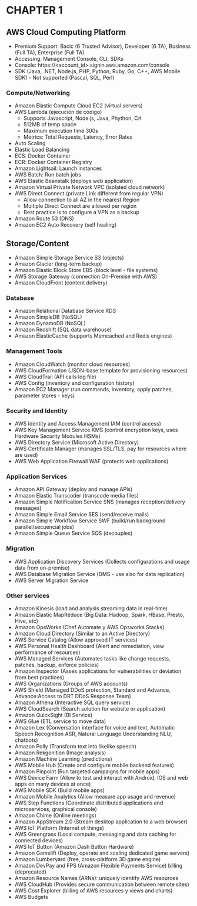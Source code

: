 # CHAPTER 1

## AWS Cloud Computing Platform

* Premium Support: Bacic (6 Trusted Advisor), Developer (6 TA), Business (Full TA), Enterprise (Full TA)
* Accessing: Management Console, CLI, SDKs
* Console: https://<account_id>.signin.aws.amazon.com/console
* SDK (Java, .NET, Node.js, PHP, Python, Ruby, Go, C++, AWS Mobile SDK) - Not supported (Pascal, SQL, Perl)

### Compute/Networking

* Amazon Elastic Compute Cloud EC2 (virtual servers)
* AWS Lambda (ejecución de código)
  * Supports Javascript, Node.js, Java, Phython, C#
  * 512MB of temp space
  * Maximum execution time 300s
  * Metrics: Total Requests, Latency, Error Rates
* Auto Scaling
* Elastic Load Balancing
* ECS: Docker Container
* ECR: Docker Container Registry
* Amazon Lightsail: Launch instances
* AWS Batch: Run batch jobs
* AWS Elastic Beanstalk (deploys web application)
* Amazon Virtual Private Network VPC (isolated cloud network)
* AWS Direct Connect (private Link different from regular VPN)
  * Allow connection to all AZ in the nearest Region
  * Multiple Direct Connect are allowed per region
  * Best practice is to configure a VPN as a backup
* Amazon Route 53 (DNS)
* Amazon EC2 Auto Recovery (self healing)

## Storage/Content

* Amazon Simple Storage Service S3 (objects)
* Amazon Glacier (long-term backup)
* Amazon Elastic Block Store EBS (block level - file systems)
* AWS Storage Gateway (connection On-Premise with AWS)
* Amazon CloudFront (content delivery)

### Database

* Amazon Relational Database Service RDS
* Amazon SimpleDB (NoSQL)
* Amazon DynamoDB (NoSQL)
* Amazon Redshift (SQL data warehouse)
* Amazon ElasticCache (supports Memcached and Redis engines)

### Management Tools

* Amazon CloudWatch (monitor cloud resources)
* AWS CloudFormation (JSON-base template for provisioning resources)
* AWS CloudTrail (API calls log file)
* AWS Config (inventory and configuration history)
* Amazon EC2 Manager (run commands, inventory, apply patches, parameter stores - keys)

### Security and Identity

* AWS Identity and Access Management IAM (control access)
* AWS Key Management Service KMS (control encryption keys, uses Hardware Security Modules HSMs)
* AWS Directory Service (Microsoft Active Directory)
* AWS Certificate Manager (manages SSL/TLS, pay for resources where are used)
* AWS Web Application Firewall WAF (protects web applications)

### Application Services

* Amazon API Gateway (deploy and manage APIs)
* Amazon Elastic Transcoder (transcode media files)
* Amazon Simple Notification Service SNS (manages reception/delivery messages)
* Amazon Simple Email Service SES (send/receive mails)
* Amazon Simple Workflow Service SWF (build/run background parallel/secuencial jobs)
* Amazon Simple Queue Service SQS (decouples)

### Migration

* AWS Application Discovery Services (Collects configurations and usage data from on-premise)
* AWS Database Migration Service (DMS - use also for data replication)
* AWS Server Migration Service

### Other services

* Amazon Kinesis (load and analysis streaming data in real-time)
* Amazon Elastic MapReduce (Big Data: Hadoop, Spark, HBase, Presto, Hive, etc)
* Amazon OpsWorks (Chef Automate y AWS Opsworks Stacks)
* Amazon Cloud Directory (Similar to an Active Directory)
* AWS Service Catalog (Allow approved IT services)
* AWS Personal Health Dashboard (Alert and remediation, view performance of resources)
* AWS Managed Services (Automates tasks like change requests, patches, backup, enforce policies)
* Amazon Inspector (Asses applications for vulnerabilities or deviation from best practices)
* AWS Organizations (Groups of AWS accounts)
* AWS Shield (Managed DDoS protection, Standard and Advance, Advance:Access to DRT DDoS Response Team)
* Amazon Athena (Interactive SQL query service)
* AWS CloudSearch (Search solution for website or application)
* Amazon QuickSight (BI Service)
* AWS Glue (ETL service to move data)
* Amazon Lex (Conversation interface for voice and text,       Automatic Speech Recognition ASR, Natural Language Understanding NLU, chatbots)
* Amazon Polly (Transform text into likelike speech)
* Amazon Rekgonition (Image analysis)
* Amazon Machine Learning (predictions)
* AWS Mobile Hub (Create and configure mobile backend features)
* Amazon Pinpoint (Run targeted campaigns for mobile apps)
* AWS Device Farm (Allow to test and interact with Android, IOS and web apps on many devices at once)
* AWS Mobile SDK (Build mobile apps)
* Amazon Mobile Analytics (Allow measure app usage and revenue)
* AWS Step Functions (Coordinate distributed applications and microservices, graphical console)
* Amazon Chime (Online meetings)
* Amazon AppStream 2.0 (Stream desktop application to a web browser)
* AWS IoT Platform (Internet of things)
* AWS Greengrass (Local compute, messaging and data caching for connected devices)
* AWS IoT Button (Amazon Dash Button Hardware)
* Amazon Gamelift (Deploy, operate and scaling dedicated game servers)
* Amazon Lumberyard (free, cross-platform 3D game engine)
* Amazon DevPay and FPS (Amazon Flexible Payments Service) billing (deprecated)
* Amazon Resource Names (ARNs): uniquely identify AWS resources
* AWS CloudHub (Provides secure communication between remote sites)
* AWS Cost Explorer (billing of AWS resources y views and charts)
* AWS Budgets
